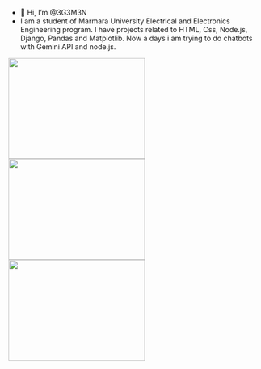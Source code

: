 - 👋 Hi, I’m @3G3M3N
- I am a student of Marmara University Electrical and Electronics Engineering program. I have projects related to HTML, Css, Node.js, Django, Pandas and Matplotlib. Now a days i am trying to do chatbots with Gemini API and node.js.

<img src="https://github.com/3G3M3N/3G3M3N/assets/83331577/fab517a5-1a74-453b-bd36-ede62916dcb9" width="270" height="200"><img src="https://bilginc.com/blog/r-programlama-nedir.jpg" width="270" height="200"><img src="https://github.com/3G3M3N/3G3M3N/assets/83331577/1138908c-faae-4b0f-b5d4-c87fe225efc3" width="270" height="200">


